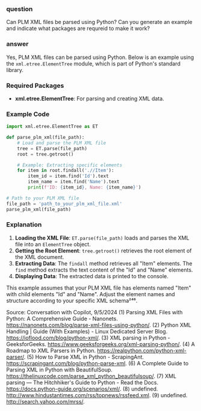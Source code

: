 ### question

Can PLM XML files be parsed using Python? Can you generate an example and indicate what packages are requreid to make it work?

### answer

Yes, PLM XML files can be parsed using Python. Below is an example using the `xml.etree.ElementTree` module, which is part of Python's standard library.

### Required Packages

- **xml.etree.ElementTree**: For parsing and creating XML data.

### Example Code

```python
import xml.etree.ElementTree as ET

def parse_plm_xml(file_path):
    # Load and parse the PLM XML file
    tree = ET.parse(file_path)
    root = tree.getroot()

    # Example: Extracting specific elements
    for item in root.findall('.//Item'):
        item_id = item.find('Id').text
        item_name = item.find('Name').text
        print(f'ID: {item_id}, Name: {item_name}')

# Path to your PLM XML file
file_path = 'path_to_your_plm_xml_file.xml'
parse_plm_xml(file_path)
```

### Explanation

1. **Loading the XML File**: `ET.parse(file_path)` loads and parses the XML file into an `ElementTree` object.
2. **Getting the Root Element**: `tree.getroot()` retrieves the root element of the XML document.
3. **Extracting Data**: The `findall` method retrieves all "Item" elements. The `find` method extracts the text content of the "Id" and "Name" elements.
4. **Displaying Data**: The extracted data is printed to the console.

This example assumes that your PLM XML file has elements named "Item" with child elements "Id" and "Name". Adjust the element names and structure according to your specific XML schema²⁴⁶.

Source: Conversation with Copilot, 9/5/2024
(1) Parsing XML Files with Python: A Comprehensive Guide - Nanonets. https://nanonets.com/blog/parse-xml-files-using-python/.
(2) Python XML Handling | Guide (With Examples) - Linux Dedicated Server Blog. https://ioflood.com/blog/python-xml/.
(3) XML parsing in Python - GeeksforGeeks. https://www.geeksforgeeks.org/xml-parsing-python/.
(4) A Roadmap to XML Parsers in Python. https://realpython.com/python-xml-parser/.
(5) How to Parse XML in Python - ScrapingAnt. https://scrapingant.com/blog/python-parse-xml.
(6) A Complete Guide to Parsing XML in Python with BeautifulSoup. https://thelinuxcode.com/parse_xml_python_beautifulsoup/.
(7) XML parsing — The Hitchhiker's Guide to Python - Read the Docs. https://docs.python-guide.org/scenarios/xml/.
(8) undefined. http://www.hindustantimes.com/rss/topnews/rssfeed.xml.
(9) undefined. http://search.yahoo.com/mrss/.
